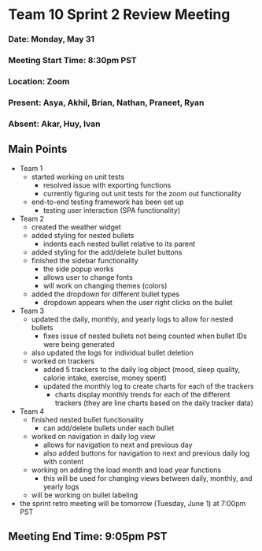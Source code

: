 # Team 10 Sprint 2 Review Meeting
### Date: Monday, May 31
### Meeting Start Time: 8:30pm PST
### Location: Zoom
### Present: Asya, Akhil, Brian, Nathan, Praneet, Ryan
### Absent: Akar, Huy, Ivan
## Main Points
- Team 1
  - started working on unit tests
    - resolved issue with exporting functions
    - currently figuring out unit tests for the zoom out functionality
  - end-to-end testing framework has been set up
    - testing user interaction (SPA functionality)
- Team 2
  - created the weather widget
  - added styling for nested bullets
    - indents each nested bullet relative to its parent
  - added styling for the add/delete bullet buttons
  - finished the sidebar functionality
    - the side popup works
    - allows user to change fonts
    - will work on changing themes (colors)
  - added the dropdown for different bullet types
    - dropdown appears when the user right clicks on the bullet
- Team 3
  - updated the daily, monthly, and yearly logs to allow for nested bullets
    - fixes issue of nested bullets not being counted when bullet IDs were being generated
  - also updated the logs for individual bullet deletion
  - worked on trackers
    - added 5 trackers to the daily log object (mood, sleep quality, calorie intake, exercise, money spent)
    - updated the monthly log to create charts for each of the trackers
      - charts display monthly trends for each of the different trackers (they are line charts based on the daily tracker data)
- Team 4
  - finished nested bullet functionality
    - can add/delete bullets under each bullet
  - worked on navigation in daily log view
    - allows for navigation to next and previous day
    - also added buttons for navigation to next and previous daily log with content
  - working on adding the load month and load year functions
    - this will be used for changing views between daily, monthly, and yearly logs
  - will be working on bullet labeling
- the sprint retro meeting will be tomorrow (Tuesday, June 1) at 7:00pm PST
## Meeting End Time: 9:05pm PST
